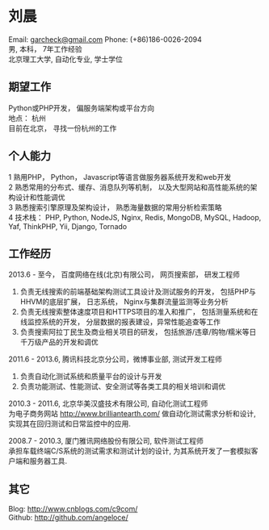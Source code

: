# 刘晨
Email: garcheck@gmail.com   Phone: (+86)186-0026-2094      
男, 本科， 7年工作经验  
北京理工大学, 自动化专业, 学士学位  

## 期望工作
Python或PHP开发， 偏服务端架构或平台方向  
地点： 杭州  
目前在北京， 寻找一份杭州的工作  

## 个人能力
1 熟用PHP， Python， Javascript等语言做服务器系统开发和web开发  
2 熟悉常用的分布式、缓存、消息队列等机制， 以及大型网站和高性能系统的架构设计和性能调优  
3 熟悉搜索引擎原理及架构设计， 熟悉海量数据的常用分析检索策略   
4 技术栈： PHP, Python, NodeJS, Nginx, Redis, MongoDB, MySQL, Hadoop, Yaf, ThinkPHP, Yii, Django, Tornado

## 工作经历
2013.6 - 至今， 百度网络在线(北京)有限公司， 网页搜索部， 研发工程师  
1. 负责无线搜索的前端基础架构测试工具设计及测试服务的开发， 包括PHP与HHVM的底层扩展， 日志系统， Nginx与集群流量监测等业务分析  
2. 负责无线搜索整体速度项目和HTTPS项目的准入和推广， 包括测量系统和在线监控系统的开发， 分层数据的报表建设，异常性能追查等工作    
3. 负责搜索阿拉丁民生及商业相关项目的研发， 包括旅游/违章/购物/糯米等日千万级产品的开发和调优  

2011.6 - 2013.6, 腾讯科技北京分公司，微博事业部, 测试开发工程师  
1. 负责自动化测试系统和质量平台的设计与开发   
2. 负责功能测试、性能测试、安全测试等各类工具的相关培训和调优  

2010.3 - 2011.6, 北京华美汉盛技术有限公司, 自动化测试工程师  
为电子商务网站 http://www.brilliantearth.com/ 做自动化测试需求分析和设计, 实现其在回归测试和日常监控中的应用.    

2008.7 - 2010.3, 厦门雅讯网络股份有限公司, 软件测试工程师  
承担车载终端C/S系统的测试需求和测试计划的设计, 为其系统开发了一套模拟客户端和服务器工具.     

## 其它
Blog: http://www.cnblogs.com/c9com/  
Github: http://github.com/angeloce/  

